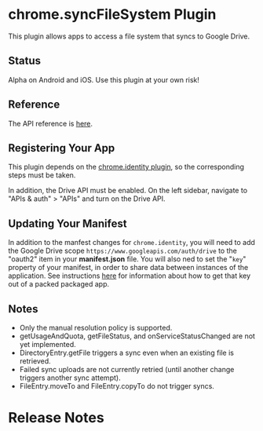 # chrome.syncFileSystem Plugin

This plugin allows apps to access a file system that syncs to Google Drive.

## Status

Alpha on Android and iOS.  Use this plugin at your own risk!

## Reference

The API reference is [here](https://developer.chrome.com/apps/syncFileSystem.html).

## Registering Your App

This plugin depends on the [chrome.identity plugin](../chrome.identity), so the corresponding steps must be taken.

In addition, the Drive API must be enabled.  On the left sidebar, navigate to "APIs & auth" > "APIs" and turn on the Drive API.

## Updating Your Manifest

In addition to the manfest changes for `chrome.identity`, you will need to add the Google Drive scope `https://www.googleapis.com/auth/drive` to the "oauth2" item in your **manifest.json** file. You will also ned to set the "`key`" property of your manifest, in order to share data between instances of the application. See instructions [here](http://developer.chrome.com/apps/manifest/key) for information about how to get that key out of a packed packaged app.

## Notes

* Only the manual resolution policy is supported.
* getUsageAndQuota, getFileStatus, and onServiceStatusChanged are not yet implemented.
* DirectoryEntry.getFile triggers a sync even when an existing file is retrieved.
* Failed sync uploads are not currently retried (until another change triggers another sync attempt).
* FileEntry.moveTo and FileEntry.copyTo do not trigger syncs.

# Release Notes
